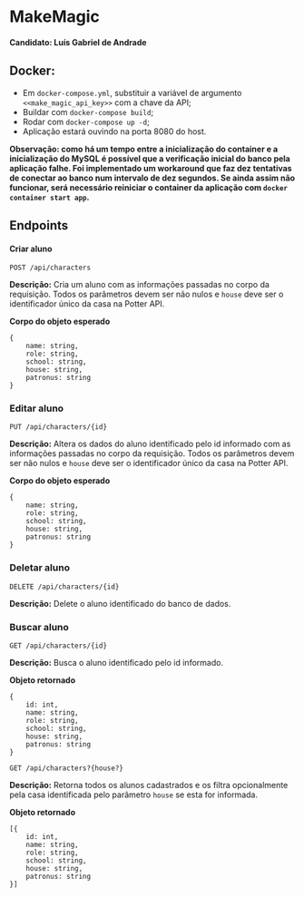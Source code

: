 # MakeMagic

#### Candidato: Luís Gabriel de Andrade

## Docker:
- Em `docker-compose.yml`, substituir a variável de argumento `<<make_magic_api_key>>` com a chave da API;
- Buildar com `docker-compose build`;
- Rodar com `docker-compose up -d`;
- Aplicação estará ouvindo na porta 8080 do host.


**Observação: como há um tempo entre a inicialização do container e a inicialização do MySQL é possível que a verificação inicial do banco pela aplicação falhe. Foi implementado um workaround que faz dez tentativas de conectar ao banco num intervalo de dez segundos. Se ainda assim não funcionar, será necessário reiniciar o container da aplicação com `docker container start app`.**


## Endpoints

#### Criar aluno
```
POST /api/characters
```
**Descrição:** Cria um aluno com as informações passadas no corpo da requisição. Todos os parâmetros devem ser não nulos e ```house``` deve ser o identificador único da casa na Potter API.

**Corpo do objeto esperado**
```
{
    name: string,
    role: string,
    school: string,
    house: string,
    patronus: string
}
```

### Editar aluno

```
PUT /api/characters/{id}
```

**Descrição:** Altera os dados do aluno identificado pelo id informado com as informações passadas no corpo da requisição. Todos os parâmetros devem ser não nulos e ```house``` deve ser o identificador único da casa na Potter API.

**Corpo do objeto esperado**
```
{
    name: string,
    role: string,
    school: string,
    house: string,
    patronus: string
}
```

### Deletar aluno

```
DELETE /api/characters/{id}
```

**Descrição:** Delete o aluno identificado do banco de dados.

### Buscar aluno

```
GET /api/characters/{id}
```

**Descrição:** Busca o aluno identificado pelo id informado.

**Objeto retornado**
```
{
    id: int,
    name: string,
    role: string,
    school: string,
    house: string,
    patronus: string
}
```


```
GET /api/characters?{house?}
```

**Descrição:** Retorna todos os alunos cadastrados e os filtra opcionalmente pela casa identificada pelo parâmetro ```house``` se esta for informada. 

**Objeto retornado**
```
[{
    id: int,
    name: string,
    role: string,
    school: string,
    house: string,
    patronus: string
}]
```